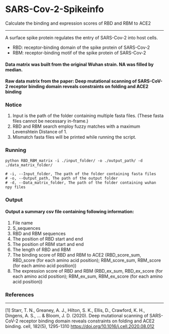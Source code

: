 # SARS-Cov-2-Spikeinfo
Calculate the binding and expression scores of RBD and RBM to ACE2

-----------
A surface spike protein regulates the entry of SARS-Cov-2 into host cells.
* RBD: receptor-binding domain of the spike protein of SARS-Cov-2
* RBM: receptor-binding motif of the spike protein of SARS-Cov-2
#### Data matrix was built from the original Wuhan strain. NA was filled by median. 
#### Raw data matrix from the paper: Deep mutational scanning of SARS-CoV-2 receptor binding domain reveals constraints on folding and ACE2 binding



### Notice
1. Input is the path of the folder containing multiple fasta files. (These fasta files cannot be necessary in-frame.)
2. RBD and RBM search employ fuzzy matches with a maximum Levenshtein Distance of 1.
3. Mismatch fasta files will be printed while running the script.


### Running

```
python RBD_RBM_matrix -i ./input_folder/ -o ./output_path/ -d ./data_matrix_folder/

# -i, --Input_folder, The path of the folder containing fasta files
# -o, --Output_path, The path of the output folder
# -d, --Data_matrix_folder, The path of the folder containing wuhan npy files

```

### Output
#### Output a summary csv file containing following information:
1. File name
2. S_sequences
3. RBD and RBM sequences
4. The position of RBD start and end 
5. The position of RBM start and end 
6. The length of RBD and RBM
7. The binding score of RBD and RBM to ACE2 
  (RBD_score_sum, RBD_score (for each amino acid position);
   RBM_score_sum, RBM_score (for each amino acid position))
8. The expression score of RBD and RBM
  (RBD_ex_sum, RBD_ex_score (for each amino acid position);
   RBM_ex_sum, RBM_ex_score (for each amino acid position))


### References
----------

[1] Starr, T. N., Greaney, A. J., Hilton, S. K., Ellis, D., Crawford, K. H., Dingens, A. S., ... & Bloom, J. D. (2020). Deep mutational scanning of SARS-CoV-2 receptor binding domain reveals constraints on folding and ACE2 binding. cell, 182(5), 1295-1310
<https://doi.org/10.1016/j.cell.2020.08.012>
